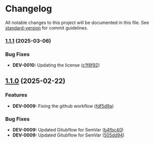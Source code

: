 # Changelog

All notable changes to this project will be documented in this file. See [standard-version](https://github.com/conventional-changelog/standard-version) for commit guidelines.

### [1.1.1](https://github.com/Piyushgautamsingh/RedisKage/compare/v1.1.0...v1.1.1) (2025-03-06)


### Bug Fixes

* **DEV-0010:** Updating the license ([c1f8f92](https://github.com/Piyushgautamsingh/RedisKage/commit/c1f8f92e3053336e3c9bca90a292bc2ae25465d7))

## [1.1.0](https://github.com/Piyushgautamsingh/RedisKage/compare/v1.0.0...v1.1.0) (2025-02-22)


### Features

* **DEV-0009:** Fixing the github workflow ([fdf5d9a](https://github.com/Piyushgautamsingh/RedisKage/commit/fdf5d9a290ec87da3dc65a1b0c99705a7893bca2))


### Bug Fixes

* **DEV-0009:** Updated Gitubflow for SemVar ([b4fbc40](https://github.com/Piyushgautamsingh/RedisKage/commit/b4fbc40b1bf86ddcb14099fa956394d971c06d4f))
* **DEV-0009:** Updated Gitubflow for SemVar ([505dd94](https://github.com/Piyushgautamsingh/RedisKage/commit/505dd94af864d2e4e91f058830ac65ed24556bb5))
